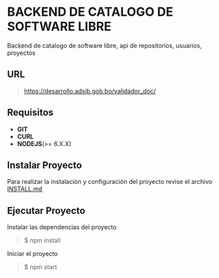 # BACKEND DE CATALOGO DE SOFTWARE LIBRE

Backend de catalogo de software libre, api de repositorios, usuarios, proyectos

## URL

> https://desarrollo.adsib.gob.bo/validador_doc/

## Requisitos

 - **GIT** 
 - **CURL**
 - **NODEJS**(>= 6.X.X)

## Instalar Proyecto

Para realizar la instalación y configuración del proyecto revise el archivo [INSTALL.md](INSTALL.md)

## Ejecutar Proyecto

Instalar las dependencias del proyecto

> $ npm install

Iniciar el proyecto

> $ npm start
